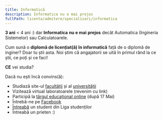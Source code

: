 ```yaml
---
title: Informatică
description: Informatica nu e mai prejos
fullPath: licenta/admitere/specializari/informatica
---
```

**3 ani** < 4 ani :) dar **Informatica** **nu e mai** **prejos** decât Automatica (Ingineria Sistemelor) sau Calculatoarele.

Cum sună o **diplomă de licențiat(ă) în informatică** față de o diplomă de inginer? Doar tu știi asta. Noi știm că angajatorii se uită în primul rând la ce știi, ce poți și ce faci! 

**CE** vei studia?

<Fig src="/uploads/inf.png" alt="" caption=""></Fig>

Dacă nu ești încă convins(ă):

* Studiază site-ul [facultății](https://ac.upt.ro/) și al [universității](http://upt.ro/)
* Vizitează virtual laboratoarele (revenim cu link)
* Participă la [târgul educațional online](https://eduexpo.upt.ro) (după 17 Mai)
* Întrebă-ne pe [Facebook](https://www.facebook.com/ac.upt.ro)
* [Întreabă](https://ligaac.ro/) un student din Liga studenților
* Întreabă un prieten :)